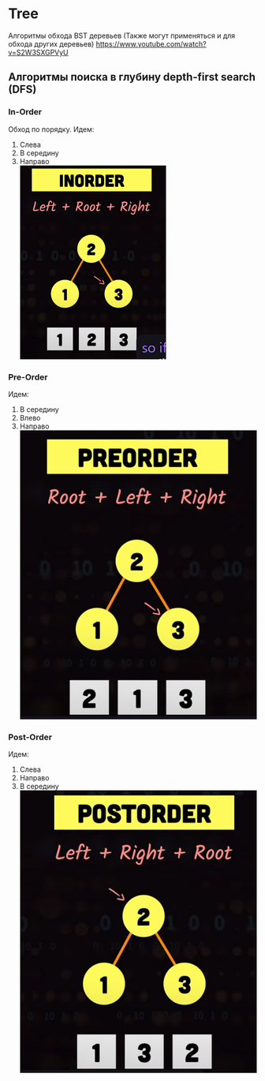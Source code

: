 # Tree
Алгоритмы обхода BST деревьев (Также могут применяться и для обхода других деревьев)
https://www.youtube.com/watch?v=S2W3SXGPVyU

## Алгоритмы поиска в глубину depth-first search (DFS)

### In-Order
Обход по порядку. Идем:
1. Слева
2. В середину 
3. Направо \
 ![img.png](source/in_order.png)


### Pre-Order
Идем:
1. В середину
2. Влево
3. Направо \
![img.png](source/pre_order.png)

### Post-Order
Идем:
1. Слева
2. Направо 
3. В середину \
![img.png](source/post_order.png)